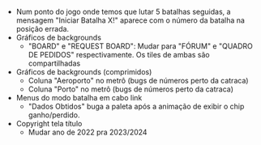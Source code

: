- Num ponto do jogo onde temos que lutar 5 batalhas seguidas, a mensagem "Iniciar Batalha X!" aparece com o número da batalha na posição errada.
- Gráficos de backgrounds
  - "BOARD" e "REQUEST BOARD": Mudar para "FÓRUM" e "QUADRO DE PEDIDOS" respectivamente. Os tiles de ambas são compartilhadas
- Gráficos de backgrounds (comprimidos)
  - Coluna "Aeroporto" no metrô (bugs de números perto da catraca)
  - Coluna "Porto" no metrô (bugs de números perto da catraca)
- Menus do modo batalha em cabo link
  - "Dados Obtidos" buga a paleta após a animação de exibir o chip ganho/perdido.
- Copyright tela título
  - Mudar ano de 2022 pra 2023/2024